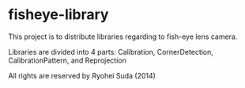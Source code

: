 fisheye-library
===============

This project is to distribute libraries regarding to fish-eye lens camera.

Libraries are divided into 4 parts:
  Calibration,
  CornerDetection,
  CalibrationPattern, and
  Reprojection

All rights are reserved by Ryohei Suda (2014)
